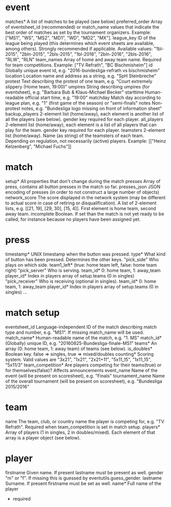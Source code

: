 event
=====

matches*        A list of matches to be played (see below)
preferred_order Array of eventsheet_id (recommended) or match_name values that indicate the best order of matches as set by the tournament organizers.
                Example: ["MS1", "WS", "MS2", "MD1", "WD", "MD2", "MX"].
league_key      ID of the league being played (this determines which event sheets are available, among others).
                Strongly recommended if applicable.
                Available values: "1bl-2015", "2bln-2015", "2bls-2015", "1bl-2016", "2bln-2016", "2bls-2016", "RLW", "RLN"
team_names      Array of home and away team name. Required for team competitions.
                Example: ["TV Refrath", "BC Bischmisheim"]
id              Globally unique event id, e.g. "2016-bundesliga-refrath vs bischmisheim"
location        Location name and address as a string, e.g. "SpH Steinbreche"
protest         Text describing the protest of one team, e.g. "Court extremely slippery (Home team, 19:00)"
umpires         String describing umpires (for eventsheet), e.g. "Barbara Bub & Klaus-Michael Becker"
starttime       Human-readable official start time, e.g. "19:00"
matchday        Match day according to league plan, e.g. "1" (first game of the season) or "semi-finals"
notes           Non-protest notes, e.g. "Bundesliga logo missing on front of information sheet"
backup_players  2-element list (home/away), each element is another list of all the players (see below).
                gender key required for each player.
all_players     2-element list (home/away), each element is a list of all players that can play for the team.
                gender key required for each player.
teamsters       2-element list (home/away). Name (as string) of the teamsters of each team.
                Depending on regulation, not necessarily (active) players.
                Example: [["Heinz Kelzenberg", "Michael Fuchs"]]


match
=====

setup*        All properties that don't change during the match
presses       Array of press, contains all button presses in the match so far.
presses_json  JSON encoding of presses (in order to not construct a large number of objects)
network_score The score displayed in the network system (may be different to actual score in case of retiring or disqualification).
              A list of 2-element lists, e.g. [[21, 19], [29, 30], [15, 4]]. First element is home team, second away team.
incomplete    Boolean. If set than the match is not yet ready to be called,
              for instance because no players have been assigned yet.

press
=====

timestamp*       UNIX timestamp when the button was pressed.
type*            What kind of button has been pressed. Determines the other keys.
 "pick_side"     Who plays on which side.
   team1_left*   (true: home team left, false: home team right)
 "pick_server"   Who is serving.
     team_id*    0: home team, 1: away_team
     player_id*  Index in players array of setup.teams (0 in singles)
 "pick_receiver" Who is receiving (optional in singles).
     team_id*    0: home team, 1: away_team
     player_id*  Index in players array of setup.teams (0 in singles)
...

match setup
===========

eventsheet_id     Language-independent ID of the match describing match type and number, e.g. "MS1". If missing match_name will be used.
match_name*       Human-readable name of the match, e.g. "1. MS"
match_id*         (Globally) unique ID, e.g. "20160825-Bundesliga-finale-MS1"
teams*            An array (0: home team, 1: away team) of teams (see below).
is_doubles*       Boolean key. false => singles, true => mixed/doubles
counting*         Scoring system. Valid values are "3x21", "1x21", "2x21+11", "5x11_15", "1x11_15", "5x11/3"
team_competition* Are players competing for their teams(true) or for themselves(false)? Affects announcements
event_name        Name of the event (will be present on scoresheet), e.g. "Finals"
tournament_name   Name of the overall tournament (will be present on scoresheet), e.g. "Bundesliga 2015/2016"

team
====

name     The team, club, or country name the player is competing for, e.g. "TV Refrath". Required when team_competition is set in match setup.
players* Array of players (1 in singles, 2 in doubles/mixed). Each element of that array is a player object (see below).

player
======

firstname Given name. If present lastname must be present as well.
gender    "m" or "f". If missing this is guessed by eventutils.guess_gender.
lastname  Surname. If present firstname must be set as well.
name*     Full name of the player

* required